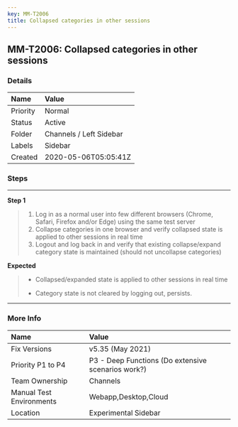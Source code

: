 ```yaml
---
key: MM-T2006
title: Collapsed categories in other sessions
---
```


## MM-T2006: Collapsed categories in other sessions

### Details

| Name     | Value                   |
| :------- | :---------------------- |
| Priority | Normal                  |
| Status   | Active                  |
| Folder   | Channels / Left Sidebar |
| Labels   | Sidebar                 |
| Created  | 2020-05-06T05:05:41Z    |

### Steps

<hr/>

**Step 1**

> <article><ol><li>Log in as a normal user into few different browsers (Chrome, Safari, Firefox and/or Edge) using the same test server</li><li>Collapse categories in one browser and verify collapsed state is applied to other sessions in real time</li><li>Logout and log back in and verify that existing collapse/expand category state is maintained (should not uncollapse categories)&nbsp;</li></ol></article>

**Expected**

> <article><ul><li>Collapsed/expanded state is applied to other sessions in real time</li><li><p data-pm-slice='1 1 ["bulletList",null,"listItem",null]'>Category state is not cleared by logging out, persists.&nbsp;</p></li></ul></article>

<hr/>

### More Info

| Name                     | Value                                              |
| :----------------------- | :------------------------------------------------- |
| Fix Versions             | v5.35 (May 2021)                                   |
| Priority P1 to P4        | P3 - Deep Functions (Do extensive scenarios work?) |
| Team Ownership           | Channels                                           |
| Manual Test Environments | Webapp,Desktop,Cloud                               |
| Location                 | Experimental Sidebar                               |
